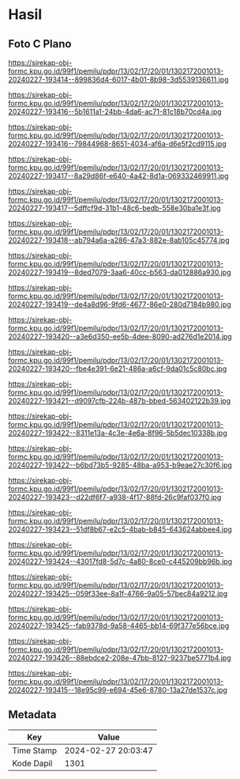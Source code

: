 # Hasil

## Foto C Plano

https://sirekap-obj-formc.kpu.go.id/99f1/pemilu/pdpr/13/02/17/20/01/1302172001013-20240227-193414--899836d4-6017-4b01-8b98-3d5539136611.jpg

https://sirekap-obj-formc.kpu.go.id/99f1/pemilu/pdpr/13/02/17/20/01/1302172001013-20240227-193416--5b1611a1-24bb-4da6-ac71-81c18b70cd4a.jpg

https://sirekap-obj-formc.kpu.go.id/99f1/pemilu/pdpr/13/02/17/20/01/1302172001013-20240227-193416--79844968-8651-4034-af6a-d6e5f2cd9115.jpg

https://sirekap-obj-formc.kpu.go.id/99f1/pemilu/pdpr/13/02/17/20/01/1302172001013-20240227-193417--8a29d86f-e640-4a42-8d1a-069332469911.jpg

https://sirekap-obj-formc.kpu.go.id/99f1/pemilu/pdpr/13/02/17/20/01/1302172001013-20240227-193417--5dffcf9d-31b1-48c6-bedb-558e30ba1e3f.jpg

https://sirekap-obj-formc.kpu.go.id/99f1/pemilu/pdpr/13/02/17/20/01/1302172001013-20240227-193418--ab794a6a-a286-47a3-882e-8ab105c45774.jpg

https://sirekap-obj-formc.kpu.go.id/99f1/pemilu/pdpr/13/02/17/20/01/1302172001013-20240227-193419--8ded7079-3aa6-40cc-b563-da012886a930.jpg

https://sirekap-obj-formc.kpu.go.id/99f1/pemilu/pdpr/13/02/17/20/01/1302172001013-20240227-193419--de4a8d96-9fd6-4677-86e0-280d7184b980.jpg

https://sirekap-obj-formc.kpu.go.id/99f1/pemilu/pdpr/13/02/17/20/01/1302172001013-20240227-193420--a3e6d350-ee5b-4dee-8090-ad276d1e2014.jpg

https://sirekap-obj-formc.kpu.go.id/99f1/pemilu/pdpr/13/02/17/20/01/1302172001013-20240227-193420--fbe4e391-6e21-486a-a6cf-9da01c5c80bc.jpg

https://sirekap-obj-formc.kpu.go.id/99f1/pemilu/pdpr/13/02/17/20/01/1302172001013-20240227-193421--d9097cfb-224b-487b-bbed-563402122b39.jpg

https://sirekap-obj-formc.kpu.go.id/99f1/pemilu/pdpr/13/02/17/20/01/1302172001013-20240227-193422--8311e13a-4c3e-4e6a-8f96-5b5dec10338b.jpg

https://sirekap-obj-formc.kpu.go.id/99f1/pemilu/pdpr/13/02/17/20/01/1302172001013-20240227-193422--b6bd73b5-9285-48ba-a953-b9eae27c30f6.jpg

https://sirekap-obj-formc.kpu.go.id/99f1/pemilu/pdpr/13/02/17/20/01/1302172001013-20240227-193423--d22df6f7-a938-4f17-88fd-26c9faf037f0.jpg

https://sirekap-obj-formc.kpu.go.id/99f1/pemilu/pdpr/13/02/17/20/01/1302172001013-20240227-193423--51df8b67-e2c5-4bab-b845-643624abbee4.jpg

https://sirekap-obj-formc.kpu.go.id/99f1/pemilu/pdpr/13/02/17/20/01/1302172001013-20240227-193424--43017fd8-5d7c-4a80-8ce0-c445209bb96b.jpg

https://sirekap-obj-formc.kpu.go.id/99f1/pemilu/pdpr/13/02/17/20/01/1302172001013-20240227-193425--059f33ee-8a1f-4766-9a05-57bec84a9212.jpg

https://sirekap-obj-formc.kpu.go.id/99f1/pemilu/pdpr/13/02/17/20/01/1302172001013-20240227-193425--fab9378d-9a58-4465-bb14-69f377e56bce.jpg

https://sirekap-obj-formc.kpu.go.id/99f1/pemilu/pdpr/13/02/17/20/01/1302172001013-20240227-193426--88ebdce2-208e-47bb-8127-9237be5771b4.jpg

https://sirekap-obj-formc.kpu.go.id/99f1/pemilu/pdpr/13/02/17/20/01/1302172001013-20240227-193415--18e95c99-e694-45e6-8780-13a27de1537c.jpg


## Metadata

| Key        | Value               |
| ---------- | ------------------- |
| Time Stamp | 2024-02-27 20:03:47 |
| Kode Dapil | 1301                |



